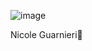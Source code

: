 ![image](https://github.com/nick11nic/Calculator/assets/130791306/3dbf0125-8797-4196-bcb0-73fc2b6621d0)


Nicole Guarnieri🦊


